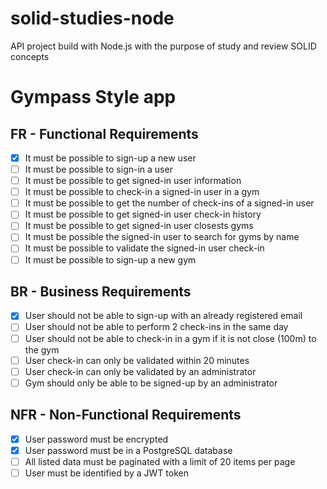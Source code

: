 # solid-studies-node
API project build with Node.js with the purpose of study and review SOLID concepts

# Gympass Style app
## FR - Functional Requirements

- [x] It must be possible to sign-up a new user
- [ ] It must be possible to sign-in a user
- [ ] It must be possible to get signed-in user information
- [ ] It must be possible to check-in a signed-in user in a gym
- [ ] It must be possible to get the number of check-ins of a signed-in user
- [ ] It must be possible to get signed-in user check-in history
- [ ] It must be possible to get signed-in user closests gyms
- [ ] It must be possible the signed-in user to search for gyms by name
- [ ] It must be possible to validate the signed-in user check-in
- [ ] It must be possible to sign-up a new gym

## BR - Business Requirements

- [x] User should not be able to sign-up with an already registered email
- [ ] User should not be able to perform 2 check-ins in the same day
- [ ] User should not be able to check-in in a gym if it is not close (100m) to the gym
- [ ] User check-in can only be validated within 20 minutes
- [ ] User check-in can only be validated by an administrator
- [ ] Gym should only be able to be signed-up by an administrator

## NFR - Non-Functional Requirements
- [x] User password must be encrypted
- [x] User password must be in a PostgreSQL database
- [ ] All listed data must be paginated with a limit of 20 items per page
- [ ] User must be identified by a JWT token
